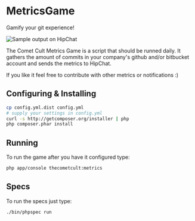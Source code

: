 MetricsGame
===========

Gamify your git experience!

![Sample output on HipChat](https://dl.dropboxusercontent.com/u/757052/game-metrics.png)

The Comet Cult Metrics Game is a script that should be runned daily. It gathers the amount of commits in your company's github and/or bitbucket account and sends the metrics to HipChat.

If you like it feel free to contribute with other metrics or notifications :)

Configuring & Installing
------------------------

```bash
cp config.yml.dist config.yml
# supply your settings in config.yml
curl -s http://getcomposer.org/installer | php
php composer.phar install
```

Running
-------
To run the game after you have it configured type:

```bash
php app/console thecometcult:metrics
```

Specs
-----

To run the specs just type:

```bash
./bin/phpspec run
```
